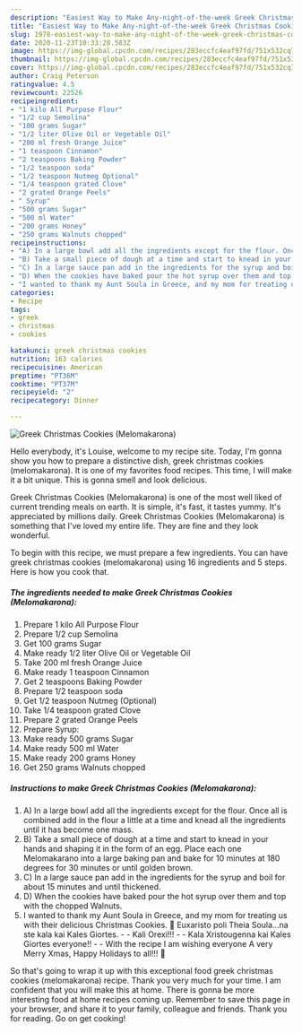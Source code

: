 ```yaml
---
description: "Easiest Way to Make Any-night-of-the-week Greek Christmas Cookies (Melomakarona)"
title: "Easiest Way to Make Any-night-of-the-week Greek Christmas Cookies (Melomakarona)"
slug: 1978-easiest-way-to-make-any-night-of-the-week-greek-christmas-cookies-melomakarona
date: 2020-11-23T10:33:28.583Z
image: https://img-global.cpcdn.com/recipes/283eccfc4eaf97fd/751x532cq70/greek-christmas-cookies-melomakarona-recipe-main-photo.jpg
thumbnail: https://img-global.cpcdn.com/recipes/283eccfc4eaf97fd/751x532cq70/greek-christmas-cookies-melomakarona-recipe-main-photo.jpg
cover: https://img-global.cpcdn.com/recipes/283eccfc4eaf97fd/751x532cq70/greek-christmas-cookies-melomakarona-recipe-main-photo.jpg
author: Craig Peterson
ratingvalue: 4.5
reviewcount: 22526
recipeingredient:
- "1 kilo All Purpose Flour"
- "1/2 cup Semolina"
- "100 grams Sugar"
- "1/2 liter Olive Oil or Vegetable Oil"
- "200 ml fresh Orange Juice"
- "1 teaspoon Cinnamon"
- "2 teaspoons Baking Powder"
- "1/2 teaspoon soda"
- "1/2 teaspoon Nutmeg Optional"
- "1/4 teaspoon grated Clove"
- "2 grated Orange Peels"
- " Syrup"
- "500 grams Sugar"
- "500 ml Water"
- "200 grams Honey"
- "250 grams Walnuts chopped"
recipeinstructions:
- "A) In a large bowl add all the ingredients except for the flour. Once all is combined add in the flour a little at a time and knead all the ingredients until it has become one mass."
- "B) Take a small piece of dough at a time and start to knead in your hands and shaping it in the form of an egg. Place each one Melomakarano into a large baking pan and bake for 10 minutes at 180 degrees for 30 minutes or until golden brown."
- "C) In a large sauce pan add in the ingredients for the syrup and boil for about 15 minutes and until thickened."
- "D) When the cookies have baked pour the hot syrup over them and top with the chopped Walnuts."
- "I wanted to thank my Aunt Soula in Greece, and my mom for treating us with their delicious Christmas Cookies. 🙂 Euxaristo poli Theia Soula…na ste kala kai Kales Giortes.  Kali Orexi!!!   Kala Xristougenna kai Kales Giortes everyone!!  With the recipe I am wishing everyone A very Merry Xmas, Happy Holidays to all!!! 🙂"
categories:
- Recipe
tags:
- greek
- christmas
- cookies

katakunci: greek christmas cookies 
nutrition: 163 calories
recipecuisine: American
preptime: "PT36M"
cooktime: "PT37M"
recipeyield: "2"
recipecategory: Dinner

---
```



![Greek Christmas Cookies (Melomakarona)](https://img-global.cpcdn.com/recipes/283eccfc4eaf97fd/751x532cq70/greek-christmas-cookies-melomakarona-recipe-main-photo.jpg)

Hello everybody, it's Louise, welcome to my recipe site. Today, I'm gonna show you how to prepare a distinctive dish, greek christmas cookies (melomakarona). It is one of my favorites food recipes. This time, I will make it a bit unique. This is gonna smell and look delicious.



Greek Christmas Cookies (Melomakarona) is one of the most well liked of current trending meals on earth. It is simple, it's fast, it tastes yummy. It's appreciated by millions daily. Greek Christmas Cookies (Melomakarona) is something that I've loved my entire life. They are fine and they look wonderful.


To begin with this recipe, we must prepare a few ingredients. You can have greek christmas cookies (melomakarona) using 16 ingredients and 5 steps. Here is how you cook that.

<!--inarticleads1-->

##### The ingredients needed to make Greek Christmas Cookies (Melomakarona):

1. Prepare 1 kilo All Purpose Flour
1. Prepare 1/2 cup Semolina
1. Get 100 grams Sugar
1. Make ready 1/2 liter Olive Oil or Vegetable Oil
1. Take 200 ml fresh Orange Juice
1. Make ready 1 teaspoon Cinnamon
1. Get 2 teaspoons Baking Powder
1. Prepare 1/2 teaspoon soda
1. Get 1/2 teaspoon Nutmeg (Optional)
1. Take 1/4 teaspoon grated Clove
1. Prepare 2 grated Orange Peels
1. Prepare  Syrup:
1. Make ready 500 grams Sugar
1. Make ready 500 ml Water
1. Make ready 200 grams Honey
1. Get 250 grams Walnuts chopped




<!--inarticleads2-->

##### Instructions to make Greek Christmas Cookies (Melomakarona):

1. A) In a large bowl add all the ingredients except for the flour. Once all is combined add in the flour a little at a time and knead all the ingredients until it has become one mass.
1. B) Take a small piece of dough at a time and start to knead in your hands and shaping it in the form of an egg. Place each one Melomakarano into a large baking pan and bake for 10 minutes at 180 degrees for 30 minutes or until golden brown.
1. C) In a large sauce pan add in the ingredients for the syrup and boil for about 15 minutes and until thickened.
1. D) When the cookies have baked pour the hot syrup over them and top with the chopped Walnuts.
1. I wanted to thank my Aunt Soula in Greece, and my mom for treating us with their delicious Christmas Cookies. 🙂 Euxaristo poli Theia Soula…na ste kala kai Kales Giortes. -  - Kali Orexi!!!  -  - Kala Xristougenna kai Kales Giortes everyone!! -  - With the recipe I am wishing everyone A very Merry Xmas, Happy Holidays to all!!! 🙂




So that's going to wrap it up with this exceptional food greek christmas cookies (melomakarona) recipe. Thank you very much for your time. I am confident that you will make this at home. There is gonna be more interesting food at home recipes coming up. Remember to save this page in your browser, and share it to your family, colleague and friends. Thank you for reading. Go on get cooking!
